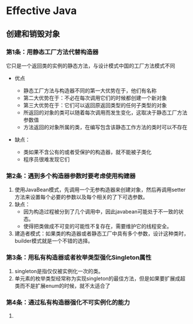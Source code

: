 # Effective Java

## 创建和销毁对象

### 第1条：用静态工厂方法代替构造器

它只是一个返回类的实例的静态方法，与设计模式中国的工厂方法模式不同

- 优点
  - 静态工厂方法与构造器不同的第一大优势在于，他们有名称
  - 第二大优势在于：不必在每次调用它们的时候都创建一个新对象
  - 第三大优势在于：它们可以返回原返回类型的任何子类型的对象
  - 所返回的对象的类可以随着每次调用而发生变化，这取决于静态工厂方法参数值
  - 方法返回的对象所属的类，在编写包含该静态工作方法的类时可以不存在

- 缺点：
  - 类如果不含公有的或者受保护的构造器，就不能被子类化
  - 程序员很难发现它们

### 第2条：遇到多个构造器参数时要考虑使用构建器

1. 使用JavaBean模式，先调用一个无参构造器来创建对象，然后再调用setter方法来设置每个必要的参数以及每个相关的了下可选参数。
2. 缺点：
   - 因为构造过程被分到了几个调用中，因此javabean可能处于不一致的状态。
   - 使得把类做成不可变的可能性不复存在，需要维护它的线程安全。
3. 建造者模式：如果类的构造器或者静态工厂中具有多个参数，设计这种类时，builder模式就是一个不错的选择。

### 第3条：用私有构造器或者枚举类型强化Singleton属性

1. singleton是指仅仅被实例化一次的类。
2. 单元素的枚举类型经常称为实现singleton的最佳方法，但是如果要扩展成超类而不是扩展enum的时候，就不太适合了

### 第4条：通过私有构造器强化不可实例化的能力

1. 